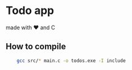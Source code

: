 # Todo app

made with ♥ and C

## How to compile

```bash
    gcc src/* main.c -o todos.exe -I include
```
